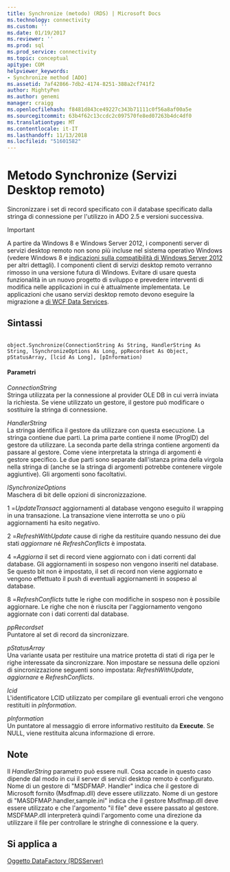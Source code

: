 ```yaml
---
title: Synchronize (metodo) (RDS) | Microsoft Docs
ms.technology: connectivity
ms.custom: ''
ms.date: 01/19/2017
ms.reviewer: ''
ms.prod: sql
ms.prod_service: connectivity
ms.topic: conceptual
apitype: COM
helpviewer_keywords:
- Synchronize method [ADO]
ms.assetid: 7af42866-7db2-4174-8251-388a2cf741f2
author: MightyPen
ms.author: genemi
manager: craigg
ms.openlocfilehash: f8481d843ce49227c343b71111c0f56a8af00a5e
ms.sourcegitcommit: 63b4f62c13ccdc2c097570fe8ed07263b4dc4df0
ms.translationtype: MT
ms.contentlocale: it-IT
ms.lasthandoff: 11/13/2018
ms.locfileid: "51601582"
---
```

# <a name="synchronize-method-rds"></a>Metodo Synchronize (Servizi Desktop remoto)
Sincronizzare i set di record specificato con il database specificato dalla stringa di connessione per l'utilizzo in ADO 2.5 e versioni successiva.  
  
> [!IMPORTANT]
>  A partire da Windows 8 e Windows Server 2012, i componenti server di servizi desktop remoto non sono più incluse nel sistema operativo Windows (vedere Windows 8 e [indicazioni sulla compatibilità di Windows Server 2012](https://www.microsoft.com/download/details.aspx?id=27416) per altri dettagli). I componenti client di servizi desktop remoto verranno rimosso in una versione futura di Windows. Evitare di usare questa funzionalità in un nuovo progetto di sviluppo e prevedere interventi di modifica nelle applicazioni in cui è attualmente implementata. Le applicazioni che usano servizi desktop remoto devono eseguire la migrazione a [di WCF Data Services](https://go.microsoft.com/fwlink/?LinkId=199565).  
  
## <a name="syntax"></a>Sintassi  
  
```  
  
object.Synchronize(ConnectionString As String, HandlerString As String, lSynchronizeOptions As Long, ppRecordset As Object, pStatusArray, [lcid As Long], [pInformation)  
```  
  
#### <a name="parameters"></a>Parametri  
 *ConnectionString*  
 Stringa utilizzata per la connessione al provider OLE DB in cui verrà inviata la richiesta. Se viene utilizzato un gestore, il gestore può modificare o sostituire la stringa di connessione.  
  
 *HandlerString*  
 La stringa identifica il gestore da utilizzare con questa esecuzione. La stringa contiene due parti. La prima parte contiene il nome (ProgID) del gestore da utilizzare. La seconda parte della stringa contiene argomenti da passare al gestore. Come viene interpretata la stringa di argomenti è gestore specifico. Le due parti sono separate dall'istanza prima della virgola nella stringa di (anche se la stringa di argomenti potrebbe contenere virgole aggiuntive). Gli argomenti sono facoltativi.  
  
 *lSynchronizeOptions*  
 Maschera di bit delle opzioni di sincronizzazione.  
  
 1 =*UpdateTransact* aggiornamenti al database vengono eseguito il wrapping in una transazione. La transazione viene interrotta se uno o più aggiornamenti ha esito negativo.  
  
 2 =*RefreshWithUpdate* cause di righe da restituire quando nessuno dei due stati *aggiornare* né *RefreshConflicts* è impostata.  
  
 4 =*Aggiorna* il set di record viene aggiornato con i dati correnti dal database. Gli aggiornamenti in sospeso non vengono inseriti nel database. Se questo bit non è impostato, il set di record non viene aggiornato e vengono effettuato il push di eventuali aggiornamenti in sospeso al database.  
  
 8 =*RefreshConflicts* tutte le righe con modifiche in sospeso non è possibile aggiornare. Le righe che non è riuscita per l'aggiornamento vengono aggiornate con i dati correnti dal database.  
  
 *ppRecordset*  
 Puntatore al set di record da sincronizzare.  
  
 *pStatusArray*  
 Una variante usata per restituire una matrice protetta di stati di riga per le righe interessate da sincronizzare. Non impostare se nessuna delle opzioni di sincronizzazione seguenti sono impostata: *RefreshWithUpdate*, *aggiornare* e *RefreshConflicts*.  
  
 *lcid*  
 L'identificatore LCID utilizzato per compilare gli eventuali errori che vengono restituiti in *pInformation*.  
  
 *pInformation*  
 Un puntatore al messaggio di errore informativo restituito da **Execute**. Se NULL, viene restituita alcuna informazione di errore.  
  
## <a name="remarks"></a>Note  
 Il *HandlerString* parametro può essere null. Cosa accade in questo caso dipende dal modo in cui il server di servizi desktop remoto è configurato. Nome di un gestore di "MSDFMAP. Handler" indica che il gestore di Microsoft fornito (Msdfmap.dll) deve essere utilizzato. Nome di un gestore di "MASDFMAP.handler,sample.ini" indica che il gestore Msdfmap.dll deve essere utilizzato e che l'argomento "il file" deve essere passato al gestore. MSDFMAP.dll interpreterà quindi l'argomento come una direzione da utilizzare il file per controllare le stringhe di connessione e la query.  
  
## <a name="applies-to"></a>Si applica a  
 [Oggetto DataFactory (RDSServer)](../../../ado/reference/rds-api/datafactory-object-rdsserver.md)


